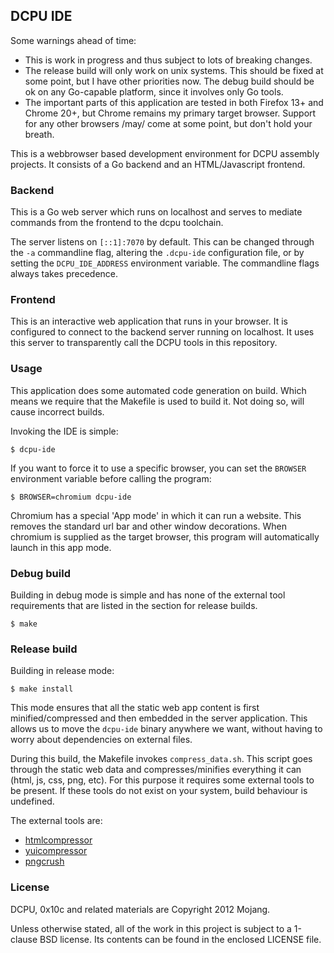 ## DCPU IDE

Some warnings ahead of time:

* This is work in progress and thus subject to lots of breaking changes.
* The release build will only work on unix systems. This should be fixed
  at some point, but I have other priorities now. The debug build should be
  ok on any Go-capable platform, since it involves only Go tools.
* The important parts of this application are tested in both Firefox 13+ and
  Chrome 20+, but Chrome remains my primary target browser. Support for any
  other browsers /may/ come at some point, but don't hold your breath.

This is a webbrowser based development environment for DCPU assembly
projects. It consists of a Go backend and an HTML/Javascript frontend.


### Backend

This is a Go web server which runs on localhost and serves to mediate
commands from the frontend to the dcpu toolchain.

The server listens on `[::1]:7070` by default. This can be changed through the
`-a` commandline flag, altering the `.dcpu-ide` configuration file, or by
setting the `DCPU_IDE_ADDRESS` environment variable. The commandline flags
always takes precedence.


### Frontend

This is an interactive web application that runs in your browser.
It is configured to connect to the backend server running on localhost.
It uses this server to transparently call the DCPU tools in this repository.
 

### Usage

This application does some automated code generation on build.
Which means we require that the Makefile is used to build it.
Not doing so, will cause incorrect builds.

Invoking the IDE is simple:

	$ dcpu-ide

If you want to force it to use a specific browser, you can set the
`BROWSER` environment variable before calling the program:

	$ BROWSER=chromium dcpu-ide

Chromium has a special 'App mode' in which it can run a website.
This removes the standard url bar and other window decorations.
When chromium is supplied as the target browser, this program will
automatically launch in this app mode.


### Debug build

Building in debug mode is simple and has none of the external
tool requirements that are listed in the section for release builds.

    $ make 


### Release build

Building in release mode:

    $ make install

This mode ensures that all the static web app content is first
minified/compressed and then embedded in the server application. This allows
us to move the `dcpu-ide` binary anywhere we want, without having to worry
about dependencies on external files.

During this build, the Makefile invokes `compress_data.sh`.
This script goes through the static web data and compresses/minifies
everything it can (html, js, css, png, etc). For this purpose
it requires some external tools to be present. If these tools do
not exist on your system, build behaviour is undefined.

The external tools are:

* [htmlcompressor](https://aur.archlinux.org/packages.php?ID=48832)
* [yuicompressor](https://aur.archlinux.org/packages.php?ID=22058)
* [pngcrush](https://aur.archlinux.org/packages.php?ID=22877)


### License

DCPU, 0x10c and related materials are Copyright 2012 Mojang.

Unless otherwise stated, all of the work in this project is subject to a
1-clause BSD license. Its contents can be found in the enclosed LICENSE file.

